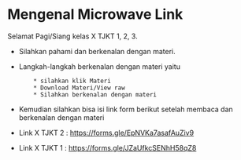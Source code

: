 # Mengenal Microwave Link

Selamat Pagi/Siang kelas X TJKT 1, 2, 3.
* Silahkan pahami dan berkenalan dengan materi.
* Langkah-langkah berkenalan dengan materi yaitu

          * silahkan klik Materi
          * Download Materi/View raw
          * Silahkan berkenalan dengan materi

* Kemudian silahkan bisa isi link form berikut setelah membaca dan berkenalan dengan materi

* Link X TJKT 2 : https://forms.gle/EpNVKa7asafAuZiv9
* Link X TJKT 1 : https://forms.gle/JZaUfkcSENhH58qZ8
